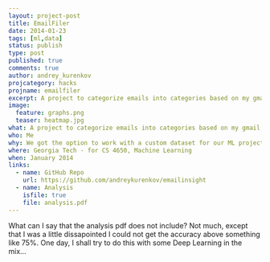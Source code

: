 ```yaml
---
layout: project-post
title: EmailFiler
date: 2014-01-23 
tags: [ml,data]
status: publish
type: post
published: true
comments: true
author: andrey_kurenkov
projcategory: hacks
projname: emailfiler
excerpt: A project to categorize emails into categories based on my gmail archives
image:
  feature: graphs.png
  teaser: heatmap.jpg
what: A project to categorize emails into categories based on my gmail archives
who: Me
why: We got the option to work with a custom dataset for our ML project, and I did not hesitate to do this awesome project
where: Georgia Tech - for CS 4650, Machine Learning
when: January 2014
links:
  - name: GitHub Repo
    url: https://github.com/andreykurenkov/emailinsight
  - name: Analysis
    isfile: true
    file: analysis.pdf
---
```

What can I say that the analysis pdf does not include? Not much, except that I was a little dissapointed I could not get the accuracy above something like 75%. One day, I shall try to do this with some Deep Learning in the mix...
